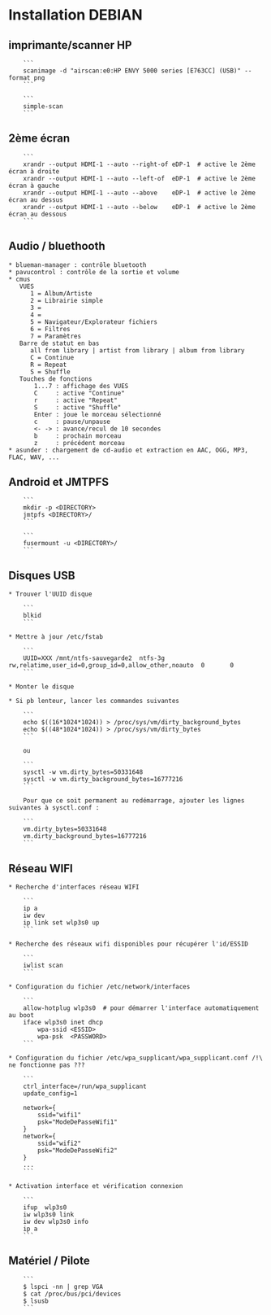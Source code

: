 # Installation DEBIAN

## imprimante/scanner HP

        ```
        scanimage -d "airscan:e0:HP ENVY 5000 series [E763CC] (USB)" --format png
        ```
    
        ```
        simple-scan
        ```
    
## 2ème écran

        ```
        xrandr --output HDMI-1 --auto --right-of eDP-1  # active le 2ème écran à droite
        xrandr --output HDMI-1 --auto --left-of  eDP-1  # active le 2ème écran à gauche
        xrandr --output HDMI-1 --auto --above    eDP-1  # active le 2ème écran au dessus
        xrandr --output HDMI-1 --auto --below    eDP-1  # active le 2ème écran au dessous
        ```

## Audio / bluethooth

    * blueman-manager : contrôle bluetooth
    * pavucontrol : contrôle de la sortie et volume
    * cmus
       VUES
          1 = Album/Artiste
          2 = Librairie simple 
          3 =
          4 =
          5 = Navigateur/Explorateur fichiers
          6 = Filtres
          7 = Paramètres
       Barre de statut en bas
          all from library | artist from library | album from library
          C = Continue
          R = Repeat
          S = Shuffle
       Touches de fonctions
           1...7 : affichage des VUES
           C     : active "Continue"
           r     : active "Repeat"
           S     : active "Shuffle"
           Enter : joue le morceau sélectionné
           c     : pause/unpause
           <- -> : avance/recul de 10 secondes
           b     : prochain morceau
           z     : précédent morceau
    * asunder : chargement de cd-audio et extraction en AAC, OGG, MP3, FLAC, WAV, ...
       

##  Android et JMTPFS


        ```
        mkdir -p <DIRECTORY>
        jmtpfs <DIRECTORY>/
        ```

        ```
        fusermount -u <DIRECTORY>/
        ```


## Disques USB

    * Trouver l'UUID disque

        ```
        blkid
        ```

    * Mettre à jour /etc/fstab

        ```
        UUID=XXX /mnt/ntfs-sauvegarde2  ntfs-3g   rw,relatime,user_id=0,group_id=0,allow_other,noauto  0       0
        ```

    * Monter le disque

    * Si pb lenteur, lancer les commandes suivantes

        ```
        echo $((16*1024*1024)) > /proc/sys/vm/dirty_background_bytes
        echo $((48*1024*1024)) > /proc/sys/vm/dirty_bytes
        ```

        ou

        ```
        sysctl -w vm.dirty_bytes=50331648
        sysctl -w vm.dirty_background_bytes=16777216
        ```

        Pour que ce soit permanent au redémarrage, ajouter les lignes suivantes à sysctl.conf :

        ```
        vm.dirty_bytes=50331648
        vm.dirty_background_bytes=16777216
        ```

## Réseau WIFI

    * Recherche d'interfaces réseau WIFI

        ```
        ip a
        iw dev
        ip link set wlp3s0 up
        ```

    * Recherche des réseaux wifi disponibles pour récupérer l'id/ESSID

        ```
        iwlist scan
        ```

    * Configuration du fichier /etc/network/interfaces

        ```
        allow-hotplug wlp3s0  # pour démarrer l'interface automatiquement au boot
        iface wlp3s0 inet dhcp
            wpa-ssid <ESSID>
            wpa-psk  <PASSWORD>
        ```

    * Configuration du fichier /etc/wpa_supplicant/wpa_supplicant.conf /!\ ne fonctionne pas ???

        ```
        ctrl_interface=/run/wpa_supplicant
        update_config=1
        
        network={
	        ssid="wifi1"
	        psk="ModeDePasseWifi1"
        }
        network={
	        ssid="wifi2"
	        psk="ModeDePasseWifi2"
        }
        ...
        ```

    * Activation interface et vérification connexion

        ```
        ifup  wlp3s0
        iw wlp3s0 link
        iw dev wlp3s0 info
        ip a
        ```

## Matériel / Pilote

        ```
        $ lspci -nn | grep VGA
        $ cat /proc/bus/pci/devices
        $ lsusb
        ```
